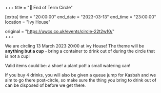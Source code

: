 +++
title = "🍻 End of Term Circle"

[extra]
time = "20:00:00"
end_date = "2023-03-13"
end_time = "23:00:00"
location = "Ivy House"

original = "https://uwcs.co.uk/events/circle-22t2w10/"    
+++

We are circling 13 March 2023 20:00 at Ivy House! The theme will be **anything but a cup** - bring a container to drink out of during the circle that is not a cup! 

Valid items could be: a shoe! a plant pot! a small watering can!

If you buy 4 drinks, you will also be given a queue jump for Kasbah and we aim to go there post-circle, so make sure the thing you bring to drink out of can be disposed of before we get there.
